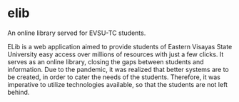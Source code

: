 # elib
An online library served for EVSU-TC students.

ELib is a web application aimed to provide students of Eastern Visayas State University easy access over millions of resources with just a few clicks. It serves as an online library, closing the gaps between students and information. Due to the pandemic, it was realized that better systems are to be created, in order to cater the needs of the students. Therefore, it was imperative to utilize technologies available, so that the students are not left behind. 
